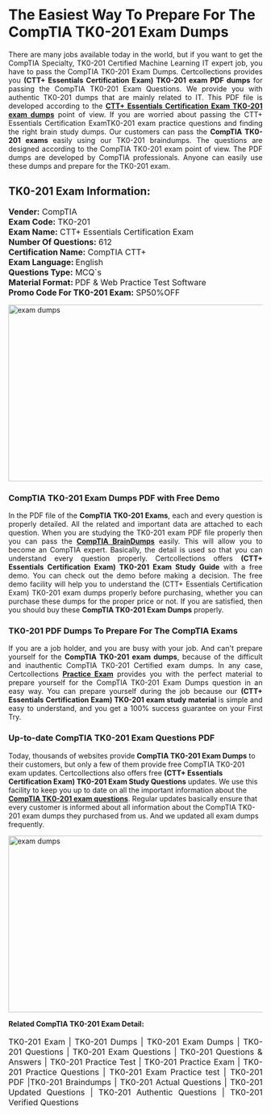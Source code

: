 <h1>The Easiest Way To Prepare For The CompTIA TK0-201 Exam Dumps</h1> <p style="text-align:justify">There are many jobs available today in the world, but if you want to get the CompTIA Specialty, TK0-201 Certified Machine Learning IT expert job, you have to pass the CompTIA TK0-201 Exam Dumps. Certcollections provides you <strong>(CTT+ Essentials Certification Exam) TK0-201 exam PDF dumps</strong> for passing the CompTIA TK0-201 Exam Questions. We provide you with authentic TK0-201 dumps that are mainly related to IT. This PDF file is developed according to the <a href="https://www.certsofficial.com/comptia/tk0-201-questions"><strong>CTT+ Essentials Certification Exam TK0-201 exam dumps</strong></a> point of view. If you are worried about passing the CTT+ Essentials Certification ExamTK0-201 exam practice questions and finding the right brain study dumps. Our customers can pass the <strong>CompTIA TK0-201 exams </strong>easily using our TK0-201 braindumps. The questions are designed according to the CompTIA TK0-201 exam point of view. The PDF dumps are developed by CompTIA professionals. Anyone can easily use these dumps and prepare for the TK0-201 exam.</p> <h2><strong>TK0-201 Exam Information:</strong></h2> <p><span style="font-size:16px"><strong>Vender:</strong> CompTIA<br /> <strong>Exam Code:</strong> TK0-201<br /> <strong>Exam Name:</strong> CTT+ Essentials Certification Exam<br /> <strong>Number Of Questions:</strong> 612<br /> <strong>Certification Name:</strong> CompTIA CTT+<br /> <strong>Exam Language: </strong>English<br /> <strong>Questions Type:</strong> MCQ`s<br /> <strong>Material Format: </strong>PDF & Web Practice Test Software<br /> <strong>Promo Code For TK0-201 Exam:</strong> SP50%OFF</span></p> <p><a href="https://www.certsofficial.com/comptia/tk0-201-questions" rel="no-follow"><img alt="exam dumps" src="https://www.certcollections.com/uploads/content/certsofficial.jpg" style="height:350px; width:750px" /></a></p> <h3><strong>CompTIA TK0-201 Exam Dumps PDF with Free Demo</strong></h3> <p style="text-align:justify">In the PDF file of the <strong>CompTIA TK0-201 Exams</strong>, each and every question is properly detailed. All the related and important data are attached to each question. When you are studying the TK0-201 exam PDF file properly then you can pass the <a href="https://www.certsofficial.com/comptia-dumps"><strong>CompTIA BrainDumps</strong></a> easily. This will allow you to become an CompTIA expert. Basically, the detail is used so that you can understand every question properly. Certcollections offers <strong>(CTT+ Essentials Certification Exam) TK0-201 Exam Study Guide</strong> with a free demo. You can check out the demo before making a decision. The free demo facility will help you to understand the (CTT+ Essentials Certification Exam) TK0-201 exam dumps properly before purchasing, whether you can purchase these dumps for the proper price or not. If you are satisfied, then you should buy these <strong>CompTIA TK0-201 Exam Dumps</strong> properly.</p> <h3><strong>TK0-201 PDF Dumps To Prepare For The CompTIA Exams</strong></h3> <p style="text-align:justify">If you are a job holder, and you are busy with your job. And can't prepare yourself for the <strong>CompTIA TK0-201 exam dumps</strong>, because of the difficult and inauthentic CompTIA TK0-201 Certified exam dumps. In any case, Certcollections <strong><a href="https://www.certsofficial.com/">Practice Exam</a></strong> provides you with the perfect material to prepare yourself for the CompTIA TK0-201 Exam Dumps question in an easy way. You can prepare yourself during the job because our <strong>(CTT+ Essentials Certification Exam) TK0-201 exam study material</strong> is simple and easy to understand, and you get a 100% success guarantee on your First Try.</p> <h3><strong>Up-to-date CompTIA TK0-201 Exam Questions PDF</strong></h3> <p>Today, thousands of websites provide <strong>CompTIA TK0-201 Exam Dumps</strong> to their customers, but only a few of them provide free CompTIA TK0-201 exam updates. Certcollections also offers free <strong>(CTT+ Essentials Certification Exam) TK0-201 Exam Study Questions</strong> updates. We use this facility to keep you up to date on all the important information about the <a href="https://www.certsofficial.com/comptia/tk0-201-questions"><strong>CompTIA TK0-201 exam questions</strong></a>. Regular updates basically ensure that every customer is informed about all information about the CompTIA TK0-201 exam dumps they purchased from us. And we updated all exam dumps frequently.</p> <p><a href="https://www.certsofficial.com/comptia/tk0-201-questions"><img alt="exam dumps " src="https://www.certcollections.com/uploads/content/certsofficial2.jpg" style="height:350px; width:750px" /></a></p> <p style="text-align:justify"><span style="font-size:14px"><strong>Related CompTIA TK0-201 Exam Detail:</strong></span><br /> <br /> <span style="font-size:16px">TK0-201 Exam | TK0-201 Dumps | TK0-201 Exam Dumps | TK0-201 Questions | TK0-201 Exam Questions | TK0-201 Questions & Answers | TK0-201 Practice Test | TK0-201 Practice Exam | TK0-201 Practice Questions | TK0-201 Exam Practice test | TK0-201 PDF |TK0-201 Braindumps | TK0-201 Actual Questions | TK0-201 Updated Questions | TK0-201 Authentic Questions | TK0-201 Verified Questions</span></p>
